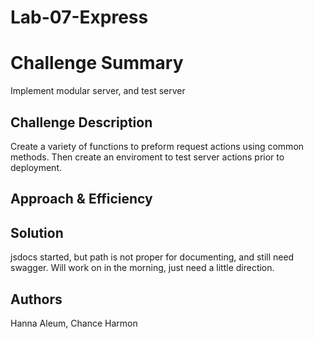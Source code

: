 # Lab-07-Express

# Challenge Summary
Implement modular server, and test server

## Challenge Description
Create a variety of functions to preform request actions using common methods. Then create an enviroment to test server actions prior to deployment.

## Approach & Efficiency


## Solution
jsdocs started, but path is not proper for documenting, and still need swagger. Will work on in the morning, just need a little direction.

## Authors
Hanna Aleum, Chance Harmon
